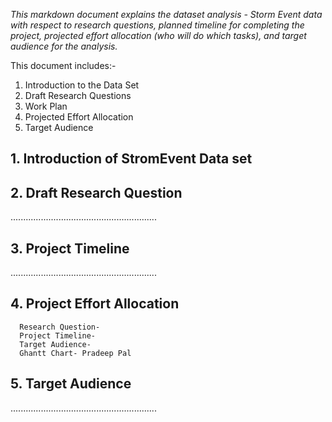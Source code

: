_This markdown document explains the dataset analysis - Storm Event data  with respect to research questions, planned timeline for completing the project, projected effort allocation (who will do which tasks), and target audience for the analysis._
 
This document includes:-
1. Introduction to the Data Set
2. Draft Research Questions
3. Work Plan
4. Projected Effort Allocation
5. Target Audience
   

## 1. Introduction of StromEvent Data set

## 2. Draft Research Question
..........................................................

## 3. Project Timeline
..........................................................

## 4. Project Effort Allocation
      Research Question- 
      Project Timeline-
      Target Audience-
      Ghantt Chart- Pradeep Pal

## 5. Target Audience
..........................................................
